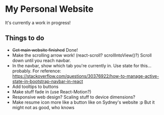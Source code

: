 # My Personal Website

It's currently a work in progress!

## Things to do

- ~~Get main website finished~~ Done!
- Make the scrolling arrow work! (react-scroll? scrollIntoView()?) Scroll down until you reach navbar.
- In the navbar, show which tab you're currently in. Use state for this... probably. For reference: https://stackoverflow.com/questions/30376922/how-to-manage-active-state-in-bootstrap-navbar-in-react
- Add tooltips to buttons
- Make stuff fade in (use React-Motion?)
- Responsive web design? Scaling stuff to device dimensions?
- Make resume icon more like a button like on Sydney's website :p But it might not as good, who knows
